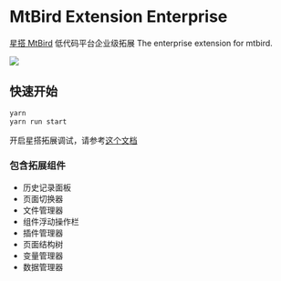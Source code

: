# MtBird Extension Enterprise

[星搭 MtBird](https://github.com/staringos/mtbird) 低代码平台企业级拓展 The enterprise extension for mtbird.

<img src="https://mtbird-cdn.staringos.com/product/movies/example-mini-2.gif" />

## 快速开始

```bash
yarn
yarn run start
```

开启星搭拓展调试，请参考[这个文档](https://docs.staringos.com/?path=/docs/%E6%8B%93%E5%B1%95-%E5%BF%AB%E9%80%9F%E5%BC%80%E5%A7%8B--page#%E5%BC%80%E5%A7%8B%E8%B0%83%E8%AF%95)

### 包含拓展组件

- 历史记录面板
- 页面切换器
- 文件管理器
- 组件浮动操作栏
- 插件管理器
- 页面结构树
- 变量管理器
- 数据管理器
